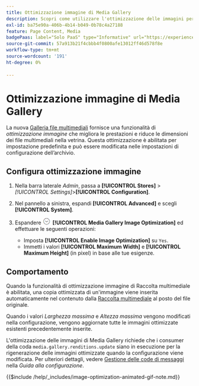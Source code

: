 ```yaml
---
title: Ottimizzazione immagine di Media Gallery
description: Scopri come utilizzare l'ottimizzazione delle immagini per le  [!DNL Commerce] risorse multimediali.
exl-id: ba75e90a-406b-4b14-b049-0b78c4a27188
feature: Page Content, Media
badgePaas: label="Solo PaaS" type="Informative" url="https://experienceleague.adobe.com/en/docs/commerce/user-guides/product-solutions" tooltip="Applicabile solo ai progetti Adobe Commerce on Cloud (infrastruttura PaaS gestita da Adobe) e ai progetti on-premise."
source-git-commit: 57a913b21f4cbbb4f0800afe13012ff46d578f8e
workflow-type: tm+mt
source-wordcount: '191'
ht-degree: 0%

---
```


# Ottimizzazione immagine di Media Gallery

La nuova [Galleria file multimediali](media-gallery.md) fornisce una funzionalità di _ottimizzazione immagine_ che migliora le prestazioni e riduce le dimensioni dei file multimediali nella vetrina. Questa ottimizzazione è abilitata per impostazione predefinita e può essere modificata nelle impostazioni di configurazione dell’archivio.

## Configura ottimizzazione immagine

1. Nella barra laterale _Admin_, passa a **[!UICONTROL Stores]** > _[!UICONTROL Settings]_>**[!UICONTROL Configuration]**.

1. Nel pannello a sinistra, espandi **[!UICONTROL Advanced]** e scegli **[!UICONTROL System]**.

1. Espandere ![Selettore di espansione](../assets/icon-display-expand.png) **[!UICONTROL Media Gallery Image Optimization]** ed effettuare le seguenti operazioni:

   - Imposta **[!UICONTROL Enable Image Optimization]** su `Yes`.
   - Immetti i valori **[!UICONTROL Maximum Width]** e **[!UICONTROL Maximum Height]** (in pixel) in base alle tue esigenze.

## Comportamento

Quando la funzionalità di ottimizzazione immagine di Raccolta multimediale è abilitata, una copia ottimizzata di un&#39;immagine viene inserita automaticamente nel contenuto dalla [Raccolta multimediale](media-gallery.md) al posto del file originale.

Quando i valori _Larghezza massima_ e _Altezza massima_ vengono modificati nella configurazione, vengono aggiornate tutte le immagini ottimizzate esistenti precedentemente inserite.

L&#39;ottimizzazione delle immagini di Media Gallery richiede che i consumer della coda `media.gallery.renditions.update` siano in esecuzione per la rigenerazione delle immagini ottimizzate quando la configurazione viene modificata. Per ulteriori dettagli, vedere [Gestione delle code di messaggi](https://experienceleague.adobe.com/docs/commerce-operations/configuration-guide/message-queues/manage-message-queues.html) nella _Guida alla configurazione_.

{{$include /help/_includes/image-optimization-animated-gif-note.md}}

